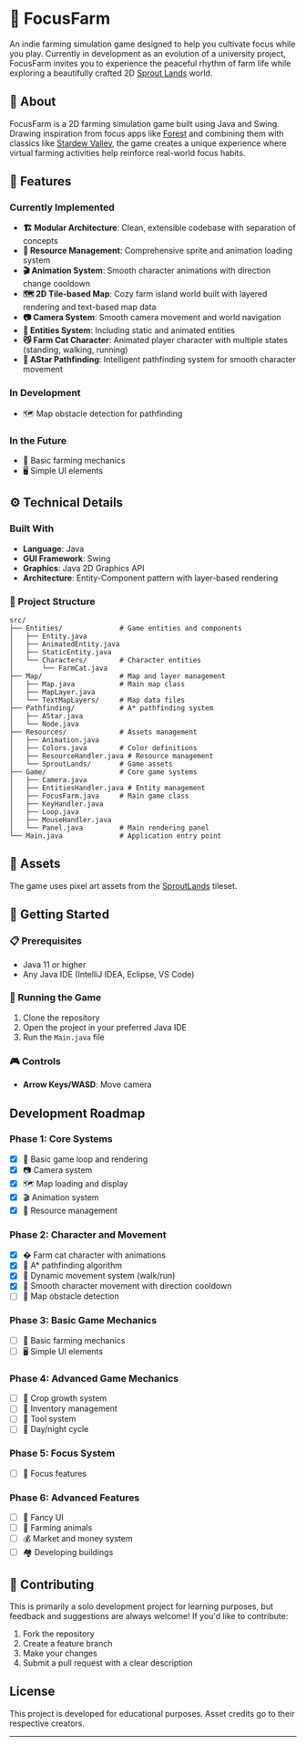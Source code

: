 # 🌱 FocusFarm

An indie farming simulation game designed to help you cultivate focus while you play. Currently in development as an evolution of a university project, FocusFarm invites you to experience the peaceful rhythm of farm life while exploring a beautifully crafted 2D [Sprout Lands](https://cupnooble.itch.io/sprout-lands-asset-pack) world.

## 🚜 About

FocusFarm is a 2D farming simulation game built using Java and Swing. Drawing inspiration from focus apps like [Forest](https://www.forestapp.cc) and combining them with classics like [Stardew Valley](https://www.stardewvalley.net), the game creates a unique experience where virtual farming activities help reinforce real-world focus habits.

## 🌾 Features

### Currently Implemented

- **🏗️ Modular Architecture**: Clean, extensible codebase with separation of concepts
- **🎒 Resource Management**: Comprehensive sprite and animation loading system
- **🎬 Animation System**: Smooth character animations with direction change cooldown
- **🗺️ 2D Tile-based Map**: Cozy farm island world built with layered rendering and text-based map data
- **📷 Camera System**: Smooth camera movement and world navigation
- **🐝 Entities System**: Including static and animated entities
- **😼 Farm Cat Character**: Animated player character with multiple states (standing, walking, running)
- **🧭 AStar Pathfinding**: Intelligent pathfinding system for smooth character movement

### In Development

- 🗺️ Map obstacle detection for pathfinding

### In the Future

- 🌱 Basic farming mechanics
- 🖥️ Simple UI elements

## ⚙️ Technical Details

### Built With

- **Language**: Java
- **GUI Framework**: Swing
- **Graphics**: Java 2D Graphics API
- **Architecture**: Entity-Component pattern with layer-based rendering

### 📁 Project Structure

``` text
src/
├── Entities/              # Game entities and components
│   ├── Entity.java        
│   ├── AnimatedEntity.java
│   ├── StaticEntity.java
│   └── Characters/        # Character entities
│       └── FarmCat.java   
├── Map/                   # Map and layer management
│   ├── Map.java           # Main map class
│   ├── MapLayer.java      
│   └── TextMapLayers/     # Map data files
├── Pathfinding/           # A* pathfinding system
│   ├── AStar.java         
│   └── Node.java          
├── Resources/             # Assets management
│   ├── Animation.java     
│   ├── Colors.java        # Color definitions
│   ├── ResourceHandler.java # Resource management
│   └── SproutLands/       # Game assets
├── Game/                  # Core game systems
│   ├── Camera.java        
│   ├── EntitiesHandler.java # Entity management
│   ├── FocusFarm.java     # Main game class
│   ├── KeyHandler.java    
│   ├── Loop.java          
│   ├── MouseHandler.java  
│   └── Panel.java         # Main rendering panel
└── Main.java              # Application entry point
```

## 🎨 Assets

The game uses pixel art assets from the [SproutLands](https://cupnooble.itch.io/sprout-lands-asset-pack) tileset.

## 🌟 Getting Started

### 📋 Prerequisites

- Java 11 or higher
- Any Java IDE (IntelliJ IDEA, Eclipse, VS Code)

### 🚀 Running the Game

1. Clone the repository
2. Open the project in your preferred Java IDE
3. Run the `Main.java` file

### 🎮 Controls

- **Arrow Keys/WASD**: Move camera

## Development Roadmap

### Phase 1: Core Systems

- [x] 🔄 Basic game loop and rendering
- [x] 📷 Camera system
- [x] 🗺️ Map loading and display
- [x] 🎬 Animation system
- [x] 🎒 Resource management

### Phase 2: Character and Movement

- [x] � Farm cat character with animations
- [x] 🧭 A* pathfinding algorithm
- [x] 🚀 Dynamic movement system (walk/run)
- [x] 🎯 Smooth character movement with direction cooldown
- [ ] 🚧 Map obstacle detection

### Phase 3: Basic Game Mechanics

- [ ] 🌱 Basic farming mechanics
- [ ] 🖥️ Simple UI elements

### Phase 4: Advanced Game Mechanics

- [ ] 🌾 Crop growth system
- [ ] 🎒 Inventory management
- [ ] 🔨 Tool system
- [ ] 🌙 Day/night cycle

### Phase 5: Focus System

- [ ] 🎯 Focus features

### Phase 6: Advanced Features

- [ ] 💅 Fancy UI
- [ ] 🐄 Farming animals
- [ ] 💰 Market and money system
- [ ] 🏘️ Developing buildings

## 🤝 Contributing

This is primarily a solo development project for learning purposes, but feedback and suggestions are always welcome! If you'd like to contribute:

1. Fork the repository
2. Create a feature branch
3. Make your changes
4. Submit a pull request with a clear description

## License

This project is developed for educational purposes. Asset credits go to their respective creators.

---
